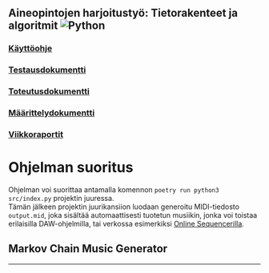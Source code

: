 ##  Aineopintojen harjoitustyö: Tietorakenteet ja algoritmit ![Python](https://img.shields.io/badge/python-3670A0?style=for-the-badge&logo=python&logoColor=ffdd54)

### [Käyttöohje](https://github.com/lapptomi/tiralabra-2022/blob/main/dokumentaatio/käyttöohje.md)  
### [Testausdokumentti](https://github.com/lapptomi/tiralabra-2022/blob/main/dokumentaatio/testausdokumentti.md)  
### [Toteutusdokumentti](https://github.com/lapptomi/tiralabra-2022/blob/main/dokumentaatio/toteutusdokumentti.md)  
### [Määrittelydokumentti](https://github.com/lapptomi/tiralabra-2022/blob/main/dokumentaatio/maarittelydokumentti.md)  
### [Viikkoraportit](https://github.com/lapptomi/tiralabra-2022/blob/main/dokumentaatio/viikkoraportit)

# Ohjelman suoritus
Ohjelman voi suorittaa antamalla komennon ``poetry run python3 src/index.py`` projektin juuressa.  
Tämän jälkeen projektin juurikansiion luodaan generoitu MIDI-tiedosto ``output.mid``, joka sisältää automaattisesti tuotetun musiikin, jonka voi toistaa erilaisilla DAW-ohjelmilla, tai verkossa esimerkiksi [Online Sequencerilla](https://onlinesequencer.net/import).

## Markov Chain Music Generator
---
